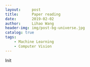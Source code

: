 ```yaml
---
layout:     post
title:      Paper reading
date:       2019-02-02
author:     Lihao Wang
header-img: img/post-bg-universe.jpg
catalog: true
tags:
    - Machine Learning
    - Computer Vision
---
```


Init
